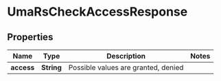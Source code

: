 
# UmaRsCheckAccessResponse

## Properties
Name | Type | Description | Notes
------------ | ------------- | ------------- | -------------
**access** | **String** | Possible values are granted, denied | 




